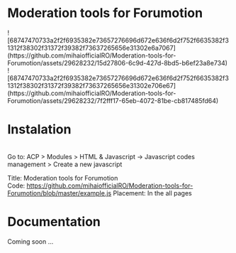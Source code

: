 <h1>Moderation tools for Forumotion</h1>
![68747470733a2f2f6935382e73657276696d672e636f6d2f752f6635382f31312f38302f31372f39382f73637265656e31302e6a7067](https://github.com/mihaiofficialRO/Moderation-tools-for-Forumotion/assets/29628232/15d27806-6c9d-427d-8bd5-b6ef23a8e734)
![68747470733a2f2f6935382e73657276696d672e636f6d2f752f6635382f31312f38302f31372f39382f73637265656e31302e706e67](https://github.com/mihaiofficialRO/Moderation-tools-for-Forumotion/assets/29628232/7f2fff17-65eb-4072-81be-cb817485fd64)

<h1>Instalation</h1><br>
Go to:
ACP > Modules > HTML & Javascript -> Javascript codes management > Create a new javascript


Title: Moderation tools for Forumotion<br>
Code: https://github.com/mihaiofficialRO/Moderation-tools-for-Forumotion/blob/master/example.js
Placement: In the all pages

<h1>Documentation</h1>
Coming soon ...
